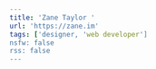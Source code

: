 ```yaml
---
title: 'Zane Taylor '
url: 'https://zane.im'
tags: ['designer, 'web developer']
nsfw: false
rss: false
---
```

